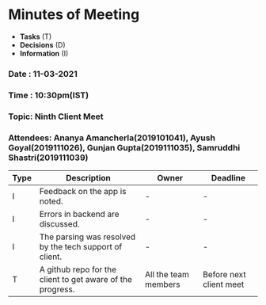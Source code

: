 # Minutes of Meeting

* **Tasks** (T)
* **Decisions** (D)
* **Information** (I)
 
### Date : 11-03-2021
### Time : 10:30pm(IST)
### Topic: Ninth Client Meet
### Attendees: Ananya Amancherla(2019101041),  Ayush Goyal(2019111026),  Gunjan Gupta(2019111035),  Samruddhi Shastri(2019111039)

Type | Description | Owner | Deadline
---- | ---- | ---- | ----
I | Feedback on the app is noted. | - | -
I | Errors in backend are discussed. | - | -
I | The parsing was resolved by the tech support of client. | - | -
T | A github repo for the client to get aware of the progress. | All the team members  | Before next client meet